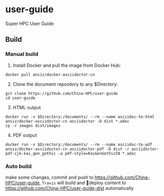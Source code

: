 # user-guide
Super HPC User Guide


## Build

### Manual build
1. Install Docker and pull the image from Docker Hub:
```
docker pull ansiz/docker-asciidoctor-cn
```
2. Clone the document repository to any $Directory:
```
git clone https://github.com/China-HPC/user-guide
cd user-guide
```
3. HTML output
```
docker run -v $Directory:/documents/ --rm --name asciidoc-to-html ansiz/docker-asciidoctor-cn asciidoctor -D dist *.adoc
cp -r images dist/images
```
4. PDF output
```
docker run -v $Directory:/documents/ --rm --name asciidoc-to-pdf ansiz/docker-asciidoctor-cn asciidoctor-pdf -D dist -r asciidoctor-pdf-cjk-kai_gen_gothic -a pdf-style=KaiGenGothicCN *.adoc
```
### Auto build
make some changes, commit and push to https://github.com/China-HPC/user-guide,
`Travis` will build and deploy content to https://github.com/China-HPC/user-guide-dist automatically

